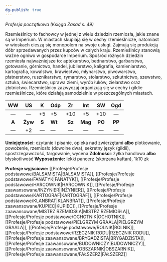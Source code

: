 ```yaml
---
dg-publish: true
---
```

*Profesja początkowa (Księga Zasad s. 49)*

Rzemieślnicy to fachowcy w jednej z wielu dziedzin rzemiosła, jakie znane są w Imperium. W miastach skupiają się w cechy rzemieślnicze, natomiast w wioskach cieszą się monopolem na swoje usługi. Zajmują się produkcją dóbr sprzedawanych przez kupców w całych kraju. Rzemieślnicy stanowią ważne ogniwo w gospodarce Imperium. Spośród różnych dziedzin rzemiosła najważniejsze to: aptekarstwo, bednarstwo, garbarstwo, gotowanie, górnictwo, handel, jubilerstwo, kaligrafia, kamieniarstwo, kartografia, kowalstwo, krawiectwo, młynarstwo, piwowarstwo, płatnerstwo, rusznikarstwo, rymarstwo, stolarstwo, szkutnictwo, szewstwo, sztuka, świecarstwo, uprawa ziemi, wyrób łuków, zielarstwo oraz złotnictwo. Rzemieślnicy zazwyczaj organizują się w cechy i gildie rzemieślnicze, które działają samodzielnie w poszczególnych miastach.


|  WW   |   US    |   K   | Odp    |   Zr   |   Int   |   SW   |  Ogd   |
| :---: | :-----: | :---: | ------ | :----: | :-----: | :----: | :----: |
|   —   |    —    |  +5   | +5     |  +10   |   +5    |  +10   |   —    |
| **A** | **Żyw** | **S** | **Wt** | **Sz** | **Mag** | **PO** | **PP** |
|   —   |   +2    |   —   | —      |   —    |    —    |   —    |   —    |

**Umiejętności**: czytanie i pisanie, opieka nad zwierzętami **albo** plotkowanie, powożenie, rzemiosło (dowolne dwa), sekretny język (gildii), spostrzegawczość, targowanie, wycena
**Zdolności**: żyłka handlowa **albo** błyskotliwość
**Wyposażenie:** lekki pancerz (skórzana kaftan), 1k10 zk

**Profesje wyjściowe:** [[Profesje/Profesje podstawowe/BALSAMISTA\|BALSAMISTA]], [[Profesje/Profesje podstawowe/FANATYK\|FANATYK]], [[Profesje/Profesje podstawowe/HARCOWNIK\|HARCOWNIK]], [[Profesje/Profesje zaawansowane/INŻYNIER\|INŻYNIER]], [[Profesje/Profesje podstawowe/KARTOGRAF\|KARTOGRAF]], [[Profesje/Profesje podstawowe/KLANBRAT\|KLANBRAT]], [[Profesje/Profesje zaawansowane/KUPIEC\|KUPIEC]], [[Profesje/Profesje zaawansowane/MISTRZ RZEMIOSŁA\|MISTRZ RZEMIOSŁA]], [[Profesje/Profesje podstawowe/OCHOTNIK\|OCHOTNIK]], [[Profesje/Profesje podstawowe/PIELGRZYM GRAALA\|PIELGRZYM GRAALA]], [[Profesje/Profesje podstawowe/ROLNIK\|ROLNIK]], [[Profesje/Profesje podstawowe/RZECZNIK RODU\|RZECZNIK RODU]], [[Profesje/Profesje zaawansowane/BRYGADZISTA\|BRYGADZISTA]], [[Profesje/Profesje zaawansowane/BUDOWNICZY\|BUDOWNICZY]], [[Profesje/Profesje zaawansowane/OBSZARNIK\|OBSZARNIK]], [[Profesje/Profesje zaawansowane/FAŁSZERZ\|FAŁSZERZ]]
